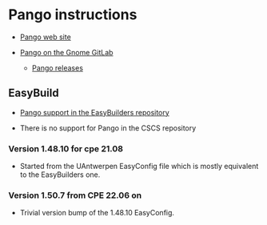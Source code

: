 # Pango instructions

  * [Pango web site](http://www.pango.org/)

  * [Pango on the Gnome GitLab](https://gitlab.gnome.org/GNOME/pango)

      * [Pango releases](https://gitlab.gnome.org/GNOME/pango/-/tags)


## EasyBuild

  * [Pango support in the EasyBuilders repository](https://github.com/easybuilders/easybuild-easyconfigs/tree/develop/easybuild/easyconfigs/p/Pango)

  * There is no support for Pango in the CSCS repository


### Version 1.48.10 for cpe 21.08

  * Started from the UAntwerpen EasyConfig file which is mostly equivalent to
    the EasyBuilders one.

### Version 1.50.7 from CPE 22.06 on

  * Trivial version bump of the 1.48.10 EasyConfig.

